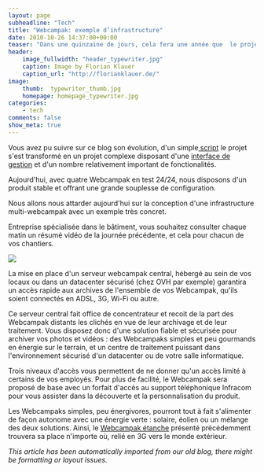 ```yaml
---
layout: page
subheadline: "Tech"
title: "Webcampak: exemple d’infrastructure"
date: 2010-10-26 14:37:00+00:00
teaser: "Dans une quinzaine de jours, cela fera une année que  le projet Webcampak aura débuté."
header:
    image_fullwidth: "header_typewriter.jpg"
    caption: Image by Florian Klauer
    caption_url: "http://florianklauer.de/"
image:
    thumb:  typewriter_thumb.jpg
    homepage: homepage_typewriter.jpg
categories:
    - tech
comments: false
show_meta: true
---
```

Vous avez pu suivre sur ce blog son évolution, d'un simple[ script](http://infracom-france.com/blog2/) le projet s'est transformé en un projet complexe disposant d'une [interface de gestion](http://infracom-france.com/blog2/?p=4658) et d'un nombre relativement important de fonctionalités.

Aujourd'hui, avec quatre Webcampak en test 24/24, nous disposons d'un produit stable et offrant une grande souplesse de configuration.

Nous allons nous attarder aujourd'hui sur la conception d'une infrastructure multi-webcampak avec un exemple très concret.

Entreprise spécialisée dans le bâtiment, vous souhaitez consulter chaque matin un résumé vidéo de la journée précédente, et cela pour chacun de vos chantiers.

[![](http://infracom-france.com/blog2/wp-content/uploads/2010/10/Webcampak-ExempleInfra-300x168.png)](http://infracom-france.com/blog2/wp-content/uploads/2010/10/Webcampak-ExempleInfra.png)

La mise en place d'un serveur webcampak central, hébergé au sein de vos locaux ou dans un datacenter sécurisé (chez OVH par exemple) garantira un accès rapide aux archives de l'ensemble de vos Webcampak, qu'ils soient connectés en ADSL, 3G, Wi-Fi ou autre.

Ce serveur central fait office de concentrateur et recoit de la part des Webcampak distants les clichés en vue de leur archivage et de leur traitement. Vous disposez donc d'une solution fiable et sécurisée pour archiver vos photos et vidéos : des Webcampaks simples et peu gourmands en énergie sur le terrain, et un centre de traitement puissant dans l'environnement sécurisé d'un datacenter ou de votre salle informatique.

Trois niveaux d'accès vous permettent de ne donner qu'un accès limité à certains de vos employés. Pour plus de facilité, le Webcampak sera proposé de base avec un forfait d'accès au support téléphonique Infracom pour vous assister dans la découverte et la personnalisation du produit.

Les Webcampaks simples, peu énergivores, pourront tout à fait s'alimenter de façon autonome avec une énergie verte : solaire, éolien ou un mélange des deux solutions. Ainsi, le [Webcampak étanche](http://infracom-france.com/blog2/?p=5757) présenté précédemment trouvera sa place n'importe où, relié en 3G vers le monde extérieur.

_This article has been automatically imported from our old blog, there might be formatting or layout issues._
